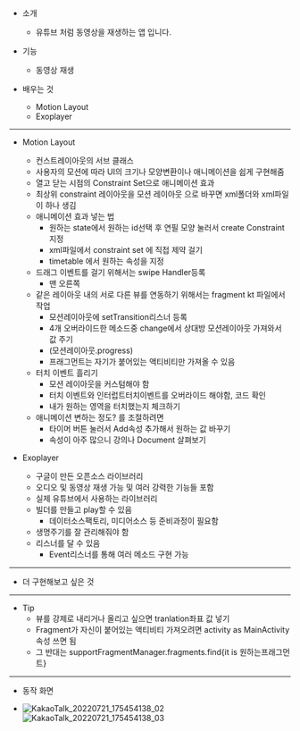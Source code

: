 - 소개
	- 유튜브 처럼 동영상을 재생하는 앱 입니다.

- 기능
	- 동영상 재생

- 배우는 것
	- Motion Layout
	- Exoplayer

---

- Motion Layout
	- 컨스트레이아웃의 서브 클래스
	- 사용자의 모션에 따라 UI의 크기나 모양변환이나 애니메이션을 쉽게 구현해줌
	- 열고 닫는 시점의 Constraint Set으로 애니메이션 효과
	- 최상위 constraint 레이아웃을 모션 레이아웃 으로 바꾸면 xml폴더와 xml파일이 하나 생김
	- 애니메이션 효과 넣는 법
		- 원하는 state에서 원하는 id선택 후 연필 모양 눌러서 create Constraint 지정
		- xml파일에서 constraint set 에 직접 제약 걸기
		- timetable 에서 원하는 속성을 지정
	- 드래그 이벤트를 걸기 위해서는 swipe Handler등록
		- 맨 오른쪽
	- 같은 레이아웃 내의 서로 다른 뷰를 연동하기 위해서는 fragment kt 파일에서 작업
		- 모션레이아웃에 setTransition리스너 등록
		- 4개 오버라이드한 메소드중 change에서 상대방 모션레이아웃 가져와서 값 주기 	
		- (모션레이아웃.progress)
		- 프래그먼트는 자기가 붙어있는 액티비티만 가져올 수 있음
	- 터치 이벤트 흘리기
		- 모션 레이아웃을 커스텀해야 함
		- 터치 이벤트와 인터럽트터치이벤트를 오버라이드 해야함, 코드 확인
		- 내가 원하는 영역을 터치했는지 체크하기
	- 애니메이션 변하는 정도? 를 조절하려면  
		- 타이머 버튼 눌러서 Add속성 추가해서 원하는 값 바꾸기
		- 속성이 아주 많으니 강의나 Document 살펴보기


- Exoplayer
	- 구글이 만든 오픈소스 라이브러리
	- 오디오 및 동영상 재생 가능 및 여러 강력한 기능들 포함
	- 실제 유튜브에서 사용하는 라이브러리
	- 빌더를 만들고 play할 수 있음
		- 데이터소스팩토리, 미디어소스 등 준비과정이 필요함
	- 생명주기를 잘 관리해줘야 함 
	- 리스너를 달 수 있음
		- Event리스너를 통해 여러 메소드 구현 가능 

---

- 더 구현해보고 싶은 것

---

- Tip
	- 뷰를 강제로 내리거나 올리고 싶으면 tranlation좌표 값 넣기
	- Fragment가 자신이 붙어있는 액티비티 가져오려면 activity as MainActivity 속성 쓰면 됨
	- 그 반대는 supportFragmentManager.fragments.find{it is 원하는프래그먼트}

---

- 동작 화면
 
-  ![KakaoTalk_20220721_175454138_02](https://user-images.githubusercontent.com/68932465/180175369-899da341-8d5e-49ac-a7bd-05d20dc74c45.jpg)
  ![KakaoTalk_20220721_175454138_03](https://user-images.githubusercontent.com/68932465/180175376-0dec9bda-060a-4fe7-a8b8-8e7f82cce0db.jpg)


